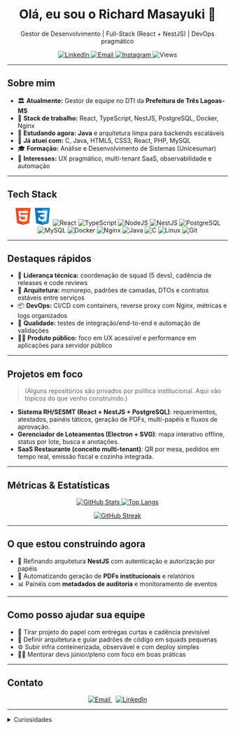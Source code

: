 <!-- Hero -->
<h1 align="center">Olá, eu sou o Richard Masayuki 👋</h1>
<p align="center">
  Gestor de Desenvolvimento | Full-Stack (React + NestJS) | DevOps pragmático
</p>

<p align="center">
  <a href="https://www.linkedin.com/in/richardmasayuki">
    <img alt="LinkedIn" src="https://img.shields.io/badge/LinkedIn-Richard%20Masayuki-0A66C2?style=for-the-badge&logo=linkedin&logoColor=white">
  </a>
  <a href="mailto:rmterayama.2000@gmail.com">
    <img alt="Email" src="https://img.shields.io/badge/Email-Contato-DB4437?style=for-the-badge&logo=gmail&logoColor=white">
  </a>
  <a href="https://instagram.com/rmasayuki">
    <img alt="Instagram" src="https://img.shields.io/badge/Instagram-@rmasayuki-E4405F?style=for-the-badge&logo=instagram&logoColor=white">
  </a>
  <img alt="Views" src="https://komarev.com/ghpvc/?username=RMTerayama&color=0e75b6&style=for-the-badge">
</p>

---

## Sobre mim

- 🏛️ **Atualmente:** Gestor de equipe no DTI da **Prefeitura de Três Lagoas-MS**  
- 🧩 **Stack de trabalho:** React, TypeScript, NestJS, PostgreSQL, Docker, Nginx  
- 🌱 **Estudando agora:** **Java** e arquitetura limpa para backends escaláveis  
- 💬 **Já atuei com:** C, Java, HTML5, CSS3, React, PHP, MySQL  
- 🎓 **Formação:** Análise e Desenvolvimento de Sistemas (Unicesumar)  
- 🎯 **Interesses:** UX pragmático, multi-tenant SaaS, observabilidade e automação

---

## Tech Stack

<p align="center">
  <img alt="HTML5" height="40" src="https://raw.githubusercontent.com/devicons/devicon/master/icons/html5/html5-original.svg">
  <img alt="CSS3" height="40" src="https://raw.githubusercontent.com/devicons/devicon/master/icons/css3/css3-original.svg">
  <img alt="React" height="40" src="https://cdn.jsdelivr.net/gh/devicons/devicon/icons/react/react-original.svg" />
  <img alt="TypeScript" height="40" src="https://cdn.jsdelivr.net/gh/devicons/devicon/icons/typescript/typescript-original.svg" />
  <img alt="NodeJS" height="40" src="https://cdn.jsdelivr.net/gh/devicons/devicon/icons/nodejs/nodejs-original.svg" />
  <img alt="NestJS" height="40" src="https://cdn.jsdelivr.net/gh/devicons/devicon/icons/nestjs/nestjs-plain.svg" />
  <img alt="PostgreSQL" height="40" src="https://cdn.jsdelivr.net/gh/devicons/devicon/icons/postgresql/postgresql-original.svg" />
  <img alt="MySQL" height="40" src="https://cdn.jsdelivr.net/gh/devicons/devicon/icons/mysql/mysql-original.svg" />
  <img alt="Docker" height="40" src="https://cdn.jsdelivr.net/gh/devicons/devicon/icons/docker/docker-original.svg" />
  <img alt="Nginx" height="40" src="https://cdn.jsdelivr.net/gh/devicons/devicon/icons/nginx/nginx-original.svg" />
  <img alt="Java" height="40" src="https://cdn.jsdelivr.net/gh/devicons/devicon/icons/java/java-original.svg" />
  <img alt="C" height="40" src="https://cdn.jsdelivr.net/gh/devicons/devicon/icons/c/c-original.svg" />
  <img alt="Linux" height="40" src="https://cdn.jsdelivr.net/gh/devicons/devicon/icons/linux/linux-original.svg" />
  <img alt="Git" height="40" src="https://cdn.jsdelivr.net/gh/devicons/devicon/icons/git/git-original.svg" />
</p>

---

## Destaques rápidos

- 🧭 **Liderança técnica:** coordenação de squad (5 devs), cadência de releases e code reviews
- 🧱 **Arquitetura:** monorepo, padrões de camadas, DTOs e contratos estáveis entre serviços
- 📦 **DevOps:** CI/CD com containers, reverse proxy com Nginx, métricas e logs organizados
- 🧪 **Qualidade:** testes de integração/end-to-end e automação de validações
- 🧑‍💻 **Produto público:** foco em UX acessível e performance em aplicações para servidor público

---

## Projetos em foco
> (Alguns repositórios são privados por política institucional. Aqui vão tópicos do que venho construindo.)

- **Sistema RH/SESMT (React + NestJS + PostgreSQL)**: requerimentos, atestados, painéis táticos, geração de PDFs, multi-papéis e fluxos de aprovação.  
- **Gerenciador de Loteamentos (Electron + SVG)**: mapa interativo offline, status por lote, busca e anotações.  
- **SaaS Restaurante (conceito multi-tenant)**: QR por mesa, pedidos em tempo real, emissão fiscal e cozinha integrada.

---

## Métricas & Estatísticas

<div align="center">
  <a href="https://github.com/RMTerayama">
    <!-- Stats (tema claro/escuro) -->
    <picture>
      <source 
        srcset="https://github-readme-stats.vercel.app/api?username=RMTerayama&show_icons=true&count_private=true&include_all_commits=true&theme=github_dark"
        media="(prefers-color-scheme: dark)" />
      <source 
        srcset="https://github-readme-stats.vercel.app/api?username=RMTerayama&show_icons=true&count_private=true&include_all_commits=true&theme=default" 
        media="(prefers-color-scheme: light)" />
      <img height="170" alt="GitHub Stats" src="https://github-readme-stats.vercel.app/api?username=RMTerayama&show_icons=true&count_private=true&include_all_commits=true" />
    </picture>
    <picture>
      <source 
        srcset="https://github-readme-stats.vercel.app/api/top-langs/?username=RMTerayama&layout=compact&langs_count=8&theme=github_dark"
        media="(prefers-color-scheme: dark)" />
      <source 
        srcset="https://github-readme-stats.vercel.app/api/top-langs/?username=RMTerayama&layout=compact&langs_count=8&theme=default" 
        media="(prefers-color-scheme: light)" />
      <img height="170" alt="Top Langs" src="https://github-readme-stats.vercel.app/api/top-langs/?username=RMTerayama&layout=compact&langs_count=8" />
    </picture>
  </a>
</div>

<p align="center">
  <a href="https://git.io/streak-stats">
    <img alt="GitHub Streak" height="170" src="https://streak-stats.demolab.com?user=RMTerayama&theme=github-dark-blue&hide_border=true" />
  </a>
</p>

<!-- Opcional: troféus (comente se não quiser) -->
<!--
<p align="center">
  <img alt="Trophies" src="https://github-profile-trophy.vercel.app/?username=RMTerayama&theme=onestar&column=6&margin-w=10&margin-h=10" />
</p>
-->

---

## O que estou construindo agora

- 🔧 Refinando arquitetura **NestJS** com autenticação e autorização por papéis  
- 🧰 Automatizando geração de **PDFs institucionais** e relatórios  
- 📊 Painéis com **metadados de auditoria** e monitoramento de eventos

---

## Como posso ajudar sua equipe

- 🚀 Tirar projeto do papel com entregas curtas e cadência previsível  
- 🧭 Definir arquitetura e guiar padrões de código em squads pequenas  
- ⚙️ Subir infra conteinerizada, observável e com deploy simples  
- 🧑‍🏫 Mentorar devs júnior/pleno com foco em boas práticas

---

## Contato

<p align="center">
  <a href="mailto:rmterayama.2000@gmail.com">
    <img alt="Email" src="https://img.shields.io/badge/Fale%20comigo%20por%20email-DB4437?style=for-the-badge&logo=gmail&logoColor=white">
  </a>
  &nbsp;
  <a href="https://www.linkedin.com/in/richardmasayuki">
    <img alt="LinkedIn" src="https://img.shields.io/badge/LinkedIn-Conectar-0A66C2?style=for-the-badge&logo=linkedin&logoColor=white">
  </a>
</p>

---

<details>
  <summary>Curiosidades</summary>
  <br/>
  🎮 Gosto de gaming (Valorant) • 🎸 Estudo guitarra/violão • 🇯🇵 Estudei no Japão na infância
</details>
